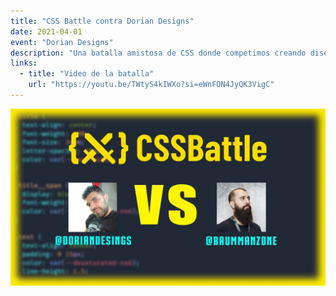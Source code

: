 ```yaml
---
title: "CSS Battle contra Dorian Designs"
date: 2021-04-01
event: "Dorian Designs"
description: "Una batalla amistosa de CSS donde competimos creando diseños y figuras utilizando solo CSS"
links:
  - title: "Video de la batalla"
    url: "https://youtu.be/TWtyS4kIWXo?si=eWnFON4JyQK3VigC"
---
```


![CSS Battle con Dorian Designs](../../assets/talks/css-battle-dorian.png)

